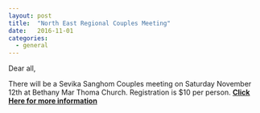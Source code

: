 ```yaml
---
layout: post
title:  "North East Regional Couples Meeting"
date:   2016-11-01
categories: 
  - general
---
```


Dear all,

There will be a Sevika Sanghom Couples meeting on Saturday November 12th at Bethany Mar Thoma Church.  Registration is $10 per person.
[**Click Here for more information**](http://ebenezermarthomachurch.org/assets/NER-CouplesMeeting-111216.pdf)

